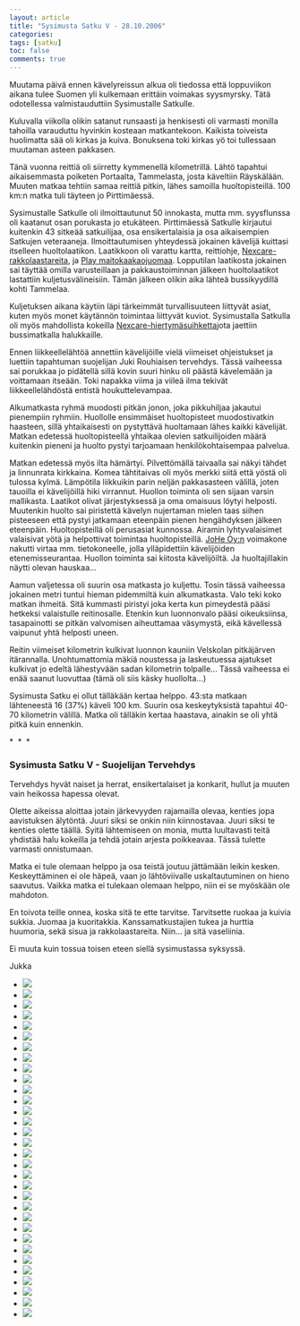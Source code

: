 ```yaml
---
layout: article
title: "Sysimusta Satku V - 28.10.2006"
categories:
tags: [satku]
toc: false
comments: true
---
```


Muutama päivä ennen kävelyreissun alkua oli tiedossa että loppuviikon
aikana tulee Suomen yli kulkemaan erittäin voimakas syysmyrsky. Tätä
odotellessa valmistauduttiin Sysimustalle Satkulle.

Kuluvalla viikolla olikin satanut runsaasti ja henkisesti oli varmasti
monilla tahoilla varauduttu hyvinkin kosteaan matkantekoon. Kaikista
toiveista huolimatta sää oli kirkas ja kuiva. Bonuksena toki kirkas yö
toi tullessaan muutaman asteen pakkasen.

Tänä vuonna reittiä oli siirretty kymmenellä kilometrillä. Lähtö
tapahtui aikaisemmasta poiketen Portaalta, Tammelasta, josta käveltiin
Räyskälään. Muuten matkaa tehtiin samaa reittiä pitkin, lähes samoilla
huoltopisteillä. 100 km:n matka tuli täyteen jo Pirttimäessä.

Sysimustalle Satkulle oli ilmoittautunut 50 innokasta, mutta mm.
syysflunssa oli kaatanut osan porukasta jo etukäteen. Pirttimäessä
Satkulle kirjautui kuitenkin 43 sitkeää satkuilijaa, osa ensikertalaisia
ja osa aikaisempien Satkujen veteraaneja. Ilmoittautumisen yhteydessä
jokainen kävelijä kuittasi itselleen huoltolaatikon.
Laatikkoon oli varattu kartta, reittiohje,
[Nexcare-rakkolaastareita](http://solutions.3m.com/wps/portal/3M/en_US/Nexcare/Home/),
ja [Play
maitokaakaojuomaa](http://www.valio.fi/channels/www/etusivu/tuotteet/tuoteryhmat/7_02028251180_0_1/1771_1094363140_02028251180_3/4844/TULOSTUS.html).
Lopputilan laatikosta jokainen sai täyttää omilla varusteillaan ja
pakkaustoiminnan jälkeen huoltolaatikot lastattiin kuljetusvälineisiin.
Tämän jälkeen olikin aika lähteä bussikyydillä kohti Tammelaa.

Kuljetuksen aikana käytiin läpi tärkeimmät turvallisuuteen liittyvät
asiat, kuten myös monet käytännön toimintaa liittyvät kuviot.
Sysimustalla Satkulla oli myös mahdollista kokeilla
[Nexcare-hiertymäsuihketta](http://solutions.3m.com/wps/portal/3M/en_US/Nexcare/Home/)jota
jaettiin bussimatkalla halukkaille.

Ennen liikkeellelähtöä annettiin kävelijöille vielä viimeiset
ohjeistukset ja luettiin tapahtuman suojelijan Juki Rouhiaisen
tervehdys. Tässä vaiheessa sai porukkaa jo pidätellä sillä kovin suuri
hinku oli päästä kävelemään ja voittamaan itseään. Toki napakka viima ja
viileä ilma tekivät liikkeellelähdöstä entistä houkuttelevampaa.

Alkumatkasta ryhmä muodosti pitkän jonon, joka pikkuhiljaa jakautui
pienempiin ryhmiin. Huollolle ensimmäiset huoltopisteet muodostivatkin
haasteen, sillä yhtaikaisesti on pystyttävä huoltamaan lähes kaikki
kävelijät. Matkan edetessä huoltopisteellä yhtaikaa olevien
satkuilijoiden määrä kuitenkin pieneni ja huolto pystyi tarjoamaan
henkilökohtaisempaa palvelua.

Matkan edetessä myös ilta hämärtyi. Pilvettömällä taivaalla sai näkyi
tähdet ja linnunrata kirkkaina. Komea tähtitaivas oli myös merkki siitä
että yöstä oli tulossa kylmä. Lämpötila liikkuikin parin neljän
pakkasasteen välillä, joten tauoilla ei kävelijöillä hiki virrannut.
Huollon toiminta oli sen sijaan varsin mallikasta. Laatikot olivat
järjestyksessä ja oma omaisuus löytyi helposti. Muutenkin huolto sai
piristettä kävelyn nujertaman mielen taas siihen pisteeseen että pystyi
jatkamaan eteenpäin pienen hengähdyksen jälkeen eteenpäin.
Huoltopisteillä oli perusasiat kunnossa. Airamin
lyhtyvalaisimet valaisivat yötä ja helpottivat toimintaa huoltopisteillä. [JoHe
Oy:n](http://www.johe.fi/) voimakone nakutti virtaa mm. tietokoneelle,
jolla ylläpidettiin kävelijöiden etenemisseurantaa. Huollon toiminta sai
kiitosta kävelijöiltä. Ja huoltajillakin näytti olevan hauskaa...

Aamun valjetessa oli suurin osa matkasta jo kuljettu. Tosin tässä
vaiheessa jokainen metri tuntui hieman pidemmiltä kuin alkumatkasta.
Valo teki koko matkan ihmeitä. Sitä kummasti piristyi joka kerta kun
pimeydestä pääsi hetkeksi valaistulle reitinosalle. Etenkin kun
luonnonvalo pääsi oikeuksiinsa, tasapainotti se pitkän valvomisen
aiheuttamaa väsymystä, eikä kävellessä vaipunut yhtä helposti uneen.

Reitin viimeiset kilometrin kulkivat luonnon kauniin Velskolan
pitkäjärven itärannalla. Unohtumattomia mäkiä noustessa ja laskeutuessa
ajatukset kulkivat jo edeltä lähestyvään sadan kilometrin tolpalle...
Tässä vaiheessa ei enää saanut luovuttaa (tämä oli siis käsky
huollolta...)

Sysimusta Satku ei ollut tälläkään kertaa helppo. 43:sta matkaan
lähteneestä 16 (37%) käveli 100 km. Suurin osa keskeytyksistä tapahtui
40-70 kilometrin välillä. Matka oli tälläkin kertaa haastava, ainakin se
oli yhtä pitkä kuin ennenkin.

\*  \*  \*

### Sysimusta Satku V - Suojelijan Tervehdys

Tervehdys hyvät naiset ja herrat, ensikertalaiset ja konkarit, hullut ja
muuten vain heikossa hapessa olevat.

Olette aikeissa aloittaa jotain järkevyyden rajamailla olevaa, kenties
jopa aavistuksen älytöntä. Juuri siksi se onkin niin kiinnostavaa. Juuri
siksi te kenties olette täällä. Syitä lähtemiseen on monia, mutta
luultavasti teitä yhdistää halu kokeilla ja tehdä jotain arjesta
poikkeavaa. Tässä tulette varmasti onnistumaan.

Matka ei tule olemaan helppo ja osa teistä joutuu jättämään leikin
kesken. Keskeyttäminen ei ole häpeä, vaan jo lähtöviivalle
uskaltautuminen on hieno saavutus. Vaikka matka ei tulekaan olemaan
helppo, niin ei se myöskään ole mahdoton.

En toivota teille onnea, koska sitä te ette tarvitse. Tarvitsette ruokaa
ja kuivia sukkia. Juomaa ja kuoritakkia. Kanssamatkustajien tukea ja
hurttia huumoria, sekä sisua ja rakkolaastareita. Niin... ja sitä
vaseliinia.

Ei muuta kuin tossua toisen eteen siellä sysimustassa syksyssä.

Jukka

<div class="th-grid image-gallery" markdown="1">

- [![](/images/sysimusta-satku-5/Thumbnails/sysimustasatku5_01b.jpg)](/images/sysimusta-satku-5/sysimustasatku5_01b.jpg)
- [![](/images/sysimusta-satku-5/Thumbnails/sysimustasatku5_02b.jpg)](/images/sysimusta-satku-5/sysimustasatku5_02b.jpg)
- [![](/images/sysimusta-satku-5/Thumbnails/sysimustasatku5_03b.jpg)](/images/sysimusta-satku-5/sysimustasatku5_03b.jpg)
- [![](/images/sysimusta-satku-5/Thumbnails/sysimustasatku5_04b.jpg)](/images/sysimusta-satku-5/sysimustasatku5_04b.jpg)
- [![](/images/sysimusta-satku-5/Thumbnails/sysimustasatku5_05b.jpg)](/images/sysimusta-satku-5/sysimustasatku5_05b.jpg)
- [![](/images/sysimusta-satku-5/Thumbnails/sysimustasatku5_06b.jpg)](/images/sysimusta-satku-5/sysimustasatku5_06b.jpg)
- [![](/images/sysimusta-satku-5/Thumbnails/sysimustasatku5_07b.jpg)](/images/sysimusta-satku-5/sysimustasatku5_07b.jpg)
- [![](/images/sysimusta-satku-5/Thumbnails/sysimustasatku5_08b.jpg)](/images/sysimusta-satku-5/sysimustasatku5_08b.jpg)
- [![](/images/sysimusta-satku-5/Thumbnails/sysimustasatku5_09b.jpg)](/images/sysimusta-satku-5/sysimustasatku5_09b.jpg)
- [![](/images/sysimusta-satku-5/Thumbnails/sysimustasatku5_10b.jpg)](/images/sysimusta-satku-5/sysimustasatku5_10b.jpg)
- [![](/images/sysimusta-satku-5/Thumbnails/sysimustasatku5_11b.jpg)](/images/sysimusta-satku-5/sysimustasatku5_11b.jpg)
- [![](/images/sysimusta-satku-5/Thumbnails/sysimustasatku5_12b.jpg)](/images/sysimusta-satku-5/sysimustasatku5_12b.jpg)
- [![](/images/sysimusta-satku-5/Thumbnails/sysimustasatku5_13b.jpg)](/images/sysimusta-satku-5/sysimustasatku5_13b.jpg)
- [![](/images/sysimusta-satku-5/Thumbnails/sysimustasatku5_14b.jpg)](/images/sysimusta-satku-5/sysimustasatku5_14b.jpg)
- [![](/images/sysimusta-satku-5/Thumbnails/sysimustasatku5_15b.jpg)](/images/sysimusta-satku-5/sysimustasatku5_15b.jpg)
- [![](/images/sysimusta-satku-5/Thumbnails/sysimustasatku5_16b.jpg)](/images/sysimusta-satku-5/sysimustasatku5_16b.jpg)
- [![](/images/sysimusta-satku-5/Thumbnails/sysimustasatku5_17b.jpg)](/images/sysimusta-satku-5/sysimustasatku5_17b.jpg)
- [![](/images/sysimusta-satku-5/Thumbnails/sysimustasatku5_18b.jpg)](/images/sysimusta-satku-5/sysimustasatku5_18b.jpg)
- [![](/images/sysimusta-satku-5/Thumbnails/sysimustasatku5_19b.jpg)](/images/sysimusta-satku-5/sysimustasatku5_19b.jpg)
- [![](/images/sysimusta-satku-5/Thumbnails/sysimustasatku5_20b.jpg)](/images/sysimusta-satku-5/sysimustasatku5_20b.jpg)
- [![](/images/sysimusta-satku-5/Thumbnails/sysimustasatku5_21b.jpg)](/images/sysimusta-satku-5/sysimustasatku5_21b.jpg)
- [![](/images/sysimusta-satku-5/Thumbnails/sysimustasatku5_22b.jpg)](/images/sysimusta-satku-5/sysimustasatku5_22b.jpg)
- [![](/images/sysimusta-satku-5/Thumbnails/sysimustasatku5_23b.jpg)](/images/sysimusta-satku-5/sysimustasatku5_23b.jpg)
- [![](/images/sysimusta-satku-5/Thumbnails/sysimustasatku5_24b.jpg)](/images/sysimusta-satku-5/sysimustasatku5_24b.jpg)
- [![](/images/sysimusta-satku-5/Thumbnails/sysimustasatku5_25b.jpg)](/images/sysimusta-satku-5/sysimustasatku5_25b.jpg)
- [![](/images/sysimusta-satku-5/Thumbnails/sysimustasatku5_26b.jpg)](/images/sysimusta-satku-5/sysimustasatku5_26b.jpg)
- [![](/images/sysimusta-satku-5/Thumbnails/sysimustasatku5_27b.jpg)](/images/sysimusta-satku-5/sysimustasatku5_27b.jpg)
- [![](/images/sysimusta-satku-5/Thumbnails/sysimustasatku5_28b.jpg)](/images/sysimusta-satku-5/sysimustasatku5_28b.jpg)
- [![](/images/sysimusta-satku-5/Thumbnails/sysimustasatku5_29b.jpg)](/images/sysimusta-satku-5/sysimustasatku5_29b.jpg)
- [![](/images/sysimusta-satku-5/Thumbnails/sysimustasatku5_30b.jpg)](/images/sysimusta-satku-5/sysimustasatku5_30b.jpg)
- [![](/images/sysimusta-satku-5/Thumbnails/sysimustasatku5_31b.jpg)](/images/sysimusta-satku-5/sysimustasatku5_31b.jpg)
- [![](/images/sysimusta-satku-5/Thumbnails/sysimustasatku5_32b.jpg)](/images/sysimusta-satku-5/sysimustasatku5_32b.jpg)

</div>
